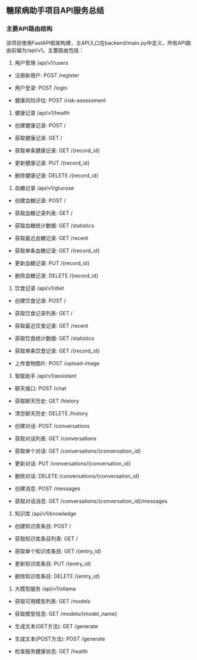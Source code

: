 ## 糖尿病助手项目API服务总结

### 主要API路由结构

该项目使用FastAPI框架构建，主API入口在backend/main.py中定义，所有API路由前缀为/api/v1。主要路由包括：

1. 用户管理 /api/v1/users

- 注册新用户: POST /register

- 用户登录: POST /login

- 健康风险评估: POST /risk-assessment

1. 健康记录 /api/v1/health

- 创建健康记录: POST /

- 获取健康记录: GET /

- 获取单条健康记录: GET /{record_id}

- 更新健康记录: PUT /{record_id}

- 删除健康记录: DELETE /{record_id}

1. 血糖记录 /api/v1/glucose

- 创建血糖记录: POST /

- 获取血糖记录列表: GET /

- 获取血糖统计数据: GET /statistics

- 获取最近血糖记录: GET /recent

- 获取单条血糖记录: GET /{record_id}

- 更新血糖记录: PUT /{record_id}

- 删除血糖记录: DELETE /{record_id}

1. 饮食记录 /api/v1/diet

- 创建饮食记录: POST /

- 获取饮食记录列表: GET /

- 获取最近饮食记录: GET /recent

- 获取饮食统计数据: GET /statistics

- 获取单条饮食记录: GET /{record_id}

- 上传食物图片: POST /upload-image

1. 智能助手 /api/v1/assistant

- 聊天接口: POST /chat

- 获取聊天历史: GET /history

- 清空聊天历史: DELETE /history

- 创建对话: POST /conversations

- 获取对话列表: GET /conversations

- 获取单个对话: GET /conversations/{conversation_id}

- 更新对话: PUT /conversations/{conversation_id}

- 删除对话: DELETE /conversations/{conversation_id}

- 创建消息: POST /messages

- 获取对话消息: GET /conversations/{conversation_id}/messages

1. 知识库 /api/v1/knowledge

- 创建知识库条目: POST /

- 获取知识库条目列表: GET /

- 获取单个知识库条目: GET /{entry_id}

- 更新知识库条目: PUT /{entry_id}

- 删除知识库条目: DELETE /{entry_id}

1. 大模型服务 /api/v1/ollama

- 获取可用模型列表: GET /models

- 获取模型信息: GET /models/{model_name}

- 生成文本(GET方法): GET /generate

- 生成文本(POST方法): POST /generate

- 检查服务健康状态: GET /health